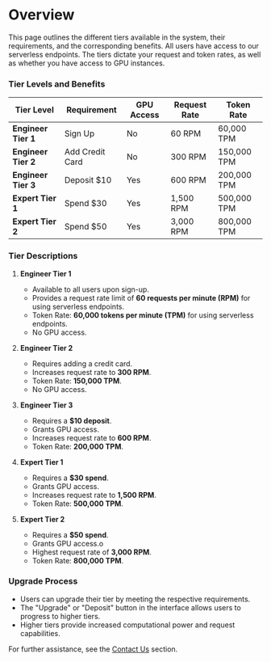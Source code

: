 # Overview

This page outlines the different tiers available in the system, their requirements, and the corresponding benefits. All
users have access to our serverless endpoints. The tiers dictate your request and token rates, as well as
whether you have access to GPU instances.

### **Tier Levels and Benefits**
| Tier Level          | Requirement     | GPU Access | Request Rate | Token Rate  |
|---------------------|-----------------|------------|--------------|-------------|
| **Engineer Tier 1** | Sign Up         | No         | 60 RPM       | 60,000 TPM  |
| **Engineer Tier 2** | Add Credit Card | No         | 300 RPM      | 150,000 TPM |
| **Engineer Tier 3** | Deposit $10     | Yes        | 600 RPM      | 200,000 TPM |
| **Expert Tier 1**   | Spend $30       | Yes        | 1,500 RPM    | 500,000 TPM |
| **Expert Tier 2**   | Spend $50       | Yes        | 3,000 RPM    | 800,000 TPM |


### **Tier Descriptions**

1. **Engineer Tier 1**
   - Available to all users upon sign-up.
   - Provides a request rate limit of **60 requests per minute (RPM)** for using serverless endpoints.
   - Token Rate: **60,000 tokens per minute (TPM)** for using serverless endpoints.
   - No GPU access.

2. **Engineer Tier 2**
   - Requires adding a credit card.
   - Increases request rate to **300 RPM**.
   - Token Rate: **150,000 TPM**.
   - No GPU access.

3. **Engineer Tier 3**
   - Requires a **$10 deposit**.
   - Grants GPU access.
   - Increases request rate to **600 RPM**.
   - Token Rate: **200,000 TPM**.

4. **Expert Tier 1**
   - Requires a **$30 spend**.
   - Grants GPU access.
   - Increases request rate to **1,500 RPM**.
   - Token Rate: **500,000 TPM**.

5. **Expert Tier 2**
   - Requires a **$50 spend**.
   - Grants GPU access.o
   - Highest request rate of **3,000 RPM**.
   - Token Rate: **800,000 TPM**.

### **Upgrade Process**
- Users can upgrade their tier by meeting the respective requirements.
- The "Upgrade" or "Deposit" button in the interface allows users to progress to higher tiers.
- Higher tiers provide increased computational power and request capabilities.

For further assistance, see the [Contact Us](../Contact_Us/README.md) section.
